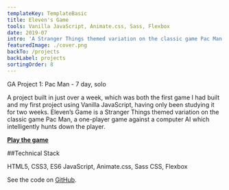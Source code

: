 ```yaml
---
templateKey: TemplateBasic
title: Eleven's Game
tools: Vanilla JavaScript, Animate.css, Sass, Flexbox
date: 2019-07
intro: 'A Stranger Things themed variation on the classic game Pac Man.'
featuredImage: ./cover.png
backTo: /projects
backLabel: projects
sortingOrder: 8
---
```


GA Project 1: Pac Man - 7 day, solo

A project built in just over a week, which was both the first game I had built and my first project using Vanilla JavaScript, having only been studying it for two weeks. Eleven’s Game is a Stranger Things themed variation on the classic game Pac Man, a one-player game against a computer AI which intelligently hunts down the player.

**<a href="https://gaebar.github.io/eleven-s-game/" target="_blank">Play the game</a>**

##Technical Stack

HTML5, CSS3, ES6 JavaScript, Animate.css, Sass CSS, Flexbox

See the code on <a href="https://github.com/gaebar/eleven-s-game" target="_blank">GitHub</a>.
